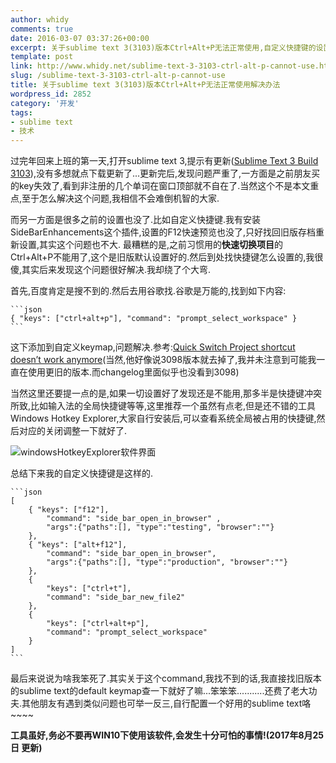```yaml
---
author: whidy
comments: true
date: 2016-03-07 03:37:26+00:00
excerpt: 关于sublime text 3(3103)版本Ctrl+Alt+P无法正常使用,自定义快捷键的设置command实际上就是prompt_select_workspace,解决了此问题
template: post
link: http://www.whidy.net/sublime-text-3-3103-ctrl-alt-p-cannot-use.html
slug: /sublime-text-3-3103-ctrl-alt-p-cannot-use
title: 关于sublime text 3(3103)版本Ctrl+Alt+P无法正常使用解决办法
wordpress_id: 2852
category: '开发'
tags:
- sublime text
- 技术
---
```


过完年回来上班的第一天,打开sublime text 3,提示有更新([Sublime Text 3 Build 3103](https://www.sublimetext.com/blog/articles/sublime-text-3-build-3103)),没有多想就点下载更新了...更新完后,发现问题严重了,一方面是之前朋友买的key失效了,看到非注册的几个单词在窗口顶部就不自在了.当然这个不是本文重点,至于怎么解决这个问题,我相信不会难倒机智的大家.

而另一方面是很多之前的设置也没了.比如自定义快捷键.我有安装SideBarEnhancements这个插件,设置的F12快速预览也没了,只好找回旧版存档重新设置,其实这个问题也不大.
最糟糕的是,之前习惯用的**快速切换项目**的Ctrl+Alt+P不能用了,这个是旧版默认设置好的.然后到处找快捷键怎么设置的,我很傻,其实后来发现这个问题很好解决.我却绕了个大弯.

首先,百度肯定是搜不到的.然后去用谷歌找.谷歌是万能的,找到如下内容:

    
    ```json
    { "keys": ["ctrl+alt+p"], "command": "prompt_select_workspace" }
    ```


这下添加到自定义keymap,问题解决.参考:[Quick Switch Project shortcut doesn’t work anymore](https://forum.sublimetext.com/t/quick-switch-project-shortcut-doesnt-work-anymore/17261)(当然,他好像说3098版本就去掉了,我并未注意到可能我一直在使用更旧的版本.而changelog里面似乎也没看到3098)

当然这里还要提一点的是,如果一切设置好了发现还是不能用,那多半是快捷键冲突所致,比如输入法的全局快捷键等等,这里推荐一个虽然有点老,但是还不错的工具Windows Hotkey Explorer,大家自行安装后,可以查看系统全局被占用的快捷键,然后对应的关闭调整一下就好了.

![windowsHotkeyExplorer软件界面](https://www.whidy.net/wp-content/uploads/2016/03/windowsHotkeyExplorer-400x383.png)

总结下来我的自定义快捷键是这样的.

    
    ```json
    [
        { "keys": ["f12"],
            "command": "side_bar_open_in_browser" ,
            "args":{"paths":[], "type":"testing", "browser":""}
        },
        { "keys": ["alt+f12"],
            "command": "side_bar_open_in_browser",
            "args":{"paths":[], "type":"production", "browser":""}
        },
        {
            "keys": ["ctrl+t"],
            "command": "side_bar_new_file2"
        },
        {
            "keys": ["ctrl+alt+p"],
            "command": "prompt_select_workspace"
        }
    ]
    ```


最后来说说为啥我笨死了.其实关于这个command,我找不到的话,我直接找旧版本的sublime text的default keymap查一下就好了嘛...笨笨笨...........还费了老大功夫.其他朋友有遇到类似问题也可举一反三,自行配置一个好用的sublime text咯~~~~

**工具虽好,务必不要再WIN10下使用该软件,会发生十分可怕的事情!(2017年8月25日 更新)**
